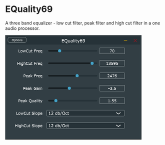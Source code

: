 # EQuality69

A three band equalizer - low cut filter, peak filter and high cut filter in a one audio processor.

![EQuality69](https://github.com/Dirtyloop/EQuality69/blob/master/EQuality69.png)
